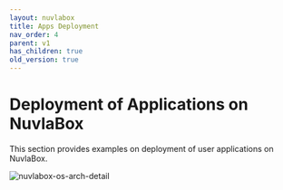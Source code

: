 ```yaml
---
layout: nuvlabox
title: Apps Deployment
nav_order: 4
parent: v1
has_children: true
old_version: true
---
```


Deployment of Applications on NuvlaBox
========

This section provides examples on deployment of user applications on NuvlaBox.

![nuvlabox-os-arch-detail](/assets/img/nuvlabox-os-arch-detail.png)



